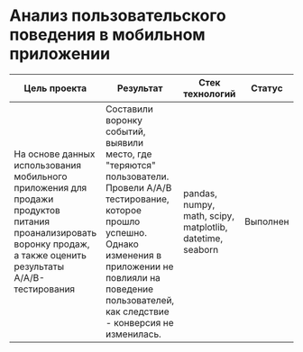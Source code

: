 # Анализ пользовательского поведения в мобильном приложении
| Цель проекта | Результат |Стек технологий |Статус|
|----------------|----------------------------------------|----------|----------|
|На основе данных использования мобильного приложения для продажи продуктов питания проанализировать воронку продаж, а также оценить результаты A/A/B-тестирования|Составили воронку событий, выявили место, где "теряются" пользователи. Провели А/А/В тестирование, которое прошло успешно. Однако изменения в приложении не повлияли на поведение пользователей, как следствие - конверсия не изменилась.|pandas, numpy, math, scipy, matplotlib, datetime, seaborn|Выполнен|
